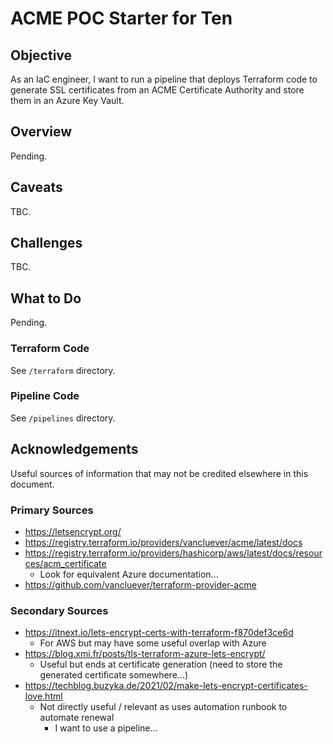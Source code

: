 # ACME POC Starter for Ten

## Objective

As an IaC engineer, I want to run a pipeline that deploys Terraform code to generate SSL certificates from an ACME Certificate Authority and store them in an Azure Key Vault.

## Overview

Pending.

## Caveats

TBC.

## Challenges

TBC.

## What to Do

Pending.

### Terraform Code

See `/terraform` directory.

### Pipeline Code

See `/pipelines` directory.

## Acknowledgements

Useful sources of information that may not be credited elsewhere in this document.

### Primary Sources

- <https://letsencrypt.org/>
- <https://registry.terraform.io/providers/vancluever/acme/latest/docs>
- <https://registry.terraform.io/providers/hashicorp/aws/latest/docs/resources/acm_certificate>
  - Look for equivalent Azure documentation...
- <https://github.com/vancluever/terraform-provider-acme>

### Secondary Sources

- <https://itnext.io/lets-encrypt-certs-with-terraform-f870def3ce6d>
  - For AWS but may have some useful overlap with Azure
- <https://blog.xmi.fr/posts/tls-terraform-azure-lets-encrypt/>
  - Useful but ends at certificate generation (need to store the generated certificate somewhere...)
- <https://techblog.buzyka.de/2021/02/make-lets-encrypt-certificates-love.html>
  - Not directly useful / relevant as uses automation runbook to automate renewal
    - I want to use a pipeline...

